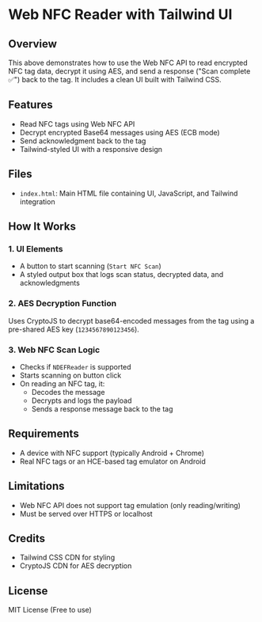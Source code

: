 # Web NFC Reader with Tailwind UI

## Overview
This above demonstrates how to use the Web NFC API to read encrypted NFC tag data, decrypt it using AES, and send a response ("Scan complete ✅") back to the tag. It includes a clean UI built with Tailwind CSS.

## Features
- Read NFC tags using Web NFC API
- Decrypt encrypted Base64 messages using AES (ECB mode)
- Send acknowledgment back to the tag
- Tailwind-styled UI with a responsive design

## Files
- `index.html`: Main HTML file containing UI, JavaScript, and Tailwind integration

## How It Works

### 1. UI Elements
- A button to start scanning (`Start NFC Scan`)
- A styled output box that logs scan status, decrypted data, and acknowledgments

### 2. AES Decryption Function
Uses CryptoJS to decrypt base64-encoded messages from the tag using a pre-shared AES key (`1234567890123456`).

### 3. Web NFC Scan Logic
- Checks if `NDEFReader` is supported
- Starts scanning on button click
- On reading an NFC tag, it:
  - Decodes the message
  - Decrypts and logs the payload
  - Sends a response message back to the tag

## Requirements
- A device with NFC support (typically Android + Chrome)
- Real NFC tags or an HCE-based tag emulator on Android

## Limitations
- Web NFC API does not support tag emulation (only reading/writing)
- Must be served over HTTPS or localhost

## Credits
- Tailwind CSS CDN for styling
- CryptoJS CDN for AES decryption

## License
MIT License (Free to use)